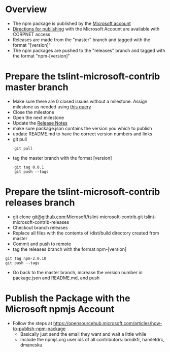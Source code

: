 # Overview
* The npm package is published by the [Microsoft account](https://www.npmjs.com/~microsoft)
* [Directions for publishing](https://opensourcehub.microsoft.com/articles/how-to-publish-npm-package) with the Microsoft Account are available with CORPNET access
* Releases are made from the "master" branch and tagged with the format "[version]"
* The npm packages are pushed to the "releases" branch and tagged with the format "npm-[version]"

# Prepare the tslint-microsoft-contrib master branch
* Make sure there are 0 closed issues without a milestone. Assign milestone as needed using [this query](https://github.com/Microsoft/tslint-microsoft-contrib/issues?q=no%3Amilestone%20is%3Aclosed%20)
* Close the milestone
* Open the next milestone
* Update the [Release Notes](https://github.com/Microsoft/tslint-microsoft-contrib/wiki/Release-Notes
)
* make sure package.json contains the version you which to publish
* update README.md to have the correct version numbers and links
* git pull
```
    git pull
```
* tag the master branch with the format [version]
```
    git tag 0.0.1
    git push --tags
```

# Prepare the tslint-microsoft-contrib releases branch
* git clone git@github.com:Microsoft/tslint-microsoft-contrib.git tslint-microsoft-contrib-releases
* Checkout branch releases
* Replace all files with the contents of /dist/build directory created from master
* Commit and push to remote
* tag the releases branch with the format npm-[version]

```
git tag npm-2.0.10
git push --tags
```
* Go back to the master branch, increase the version number in package.json and README.md, and push


# Publish the Package with the Microsoft npmjs Account
* Follow the steps at https://opensourcehub.microsoft.com/articles/how-to-publish-npm-package
  * Basically just send the email they want and wait a little while
  * Include the npmjs.org user ids of all contributors: brndkfr, hamletdrc, dmanesku